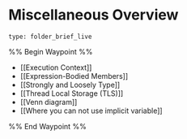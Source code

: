 # Miscellaneous Overview
 
```ccard
type: folder_brief_live
```
 
%% Begin Waypoint %%
- [[Execution Context]]
- [[Expression-Bodied Members]]
- [[Strongly and Loosely Type]]
- [[Thread Local Storage (TLS)]]
- [[Venn diagram]]
- [[Where you can not use implicit variable]]

%% End Waypoint %%